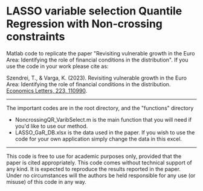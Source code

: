 # LASSO variable selection Quantile Regression with Non-crossing constraints

Matlab code to replicate the paper "Revisiting vulnerable growth in the Euro Area: Identifying the role of financial conditions in the distribution". If you use the code in your work please cite as:

Szendrei, T., & Varga, K. (2023). Revisiting vulnerable growth in the Euro Area: Identifying the role of financial conditions in the distribution. [Economics Letters, 223, 110990](https://doi.org/10.1016/j.econlet.2023.110990).

-----

The important codes are in the root directory, and the "functions" directory
*  NoncrossingQR_VaribSelect.m is the main function that you will need if you'd like to use our method.
*  LASSO_GaR_DB.xlsx is the data used in the paper. If you wish to use the code for your own application simply change the data in this excel.
-----

This code is free to use for academic purposes only, provided that the paper is cited appropriately. This code comes without technical support of any kind. It is expected to reproduce the results reported in the paper. Under no circumstances will the authors be held responsible for any use (or misuse) of this code in any way.
